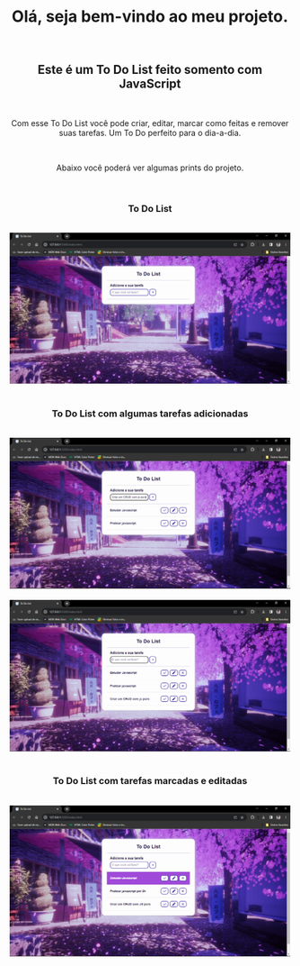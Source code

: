<h1 align = "center"> Olá, seja bem-vindo ao meu projeto. </h1>
<br>
<h2 align = "center"> Este é um To Do List feito somento com JavaScript</h2>
<br>
<p align = "center"> Com esse To Do List você pode criar, editar, marcar como feitas e remover suas tarefas. Um To Do perfeito para o dia-a-dia.</p>
<br>
<p align = "center"> Abaixo você poderá ver algumas prints do projeto.</p>
<br>
<h3 align = "center"> To Do List</h3>
<br>
<div align = "center">
<img src="img/readme-imgs/Capturar1.PNG" width="500px">
</div>
<br>
<h3 align = "center"> To Do List com algumas tarefas adicionadas</h3>
<br>
<div align="center">
<img src="img/readme-imgs/Capturar2.PNG" width = "500px">
</div>
<br>
<div align="center">
<img src="img/readme-imgs/Capturar3.PNG" width = "500px">
</div>
<br>
<h3 align = "center"> To Do List com tarefas marcadas e editadas</h3>
<br>
<div align="center">
<img src="img/readme-imgs/Capturar4.PNG" width = "500px">
</div>


